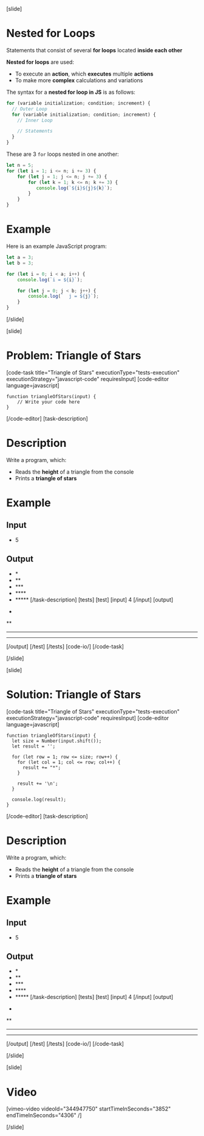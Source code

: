 [slide]
# Nested for Loops
Statements that consist of several **for loops** located **inside each other**

**Nested for loops** are used:

* To execute an **action**, which **executes** multiple **actions**
* To make more **complex** calculations and variations

The syntax for a **nested for loop in JS** is as follows:
```js
for (variable initialization; condition; increment) {
  // Outer Loop 
  for (variable initialization; condition; increment) { 
    // Inner Loop

    // Statements
  }
}
```
These are 3 `for` loops nested in one another:
```js live
let n = 5;
for (let i = 1; i <= n; i += 3) {
    for (let j = 1; j <= n; j += 3) {
        for (let k = 1; k <= n; k += 3) {
           console.log(`${i}${j}${k}`);
        }
    }
}
```
# Example
Here is an example JavaScript program:
```js live
let a = 3;
let b = 3;

for (let i = 0; i < a; i++) {
    console.log(`i = ${i}`);

    for (let j = 0; j < b; j++) {
        console.log(`  j = ${j}`);
    }
}
```
[/slide]

[slide]
# Problem: Triangle of Stars
[code-task title="Triangle of Stars" executionType="tests-execution" executionStrategy="javascript-code" requiresInput]
[code-editor language=javascript]
```
function triangleOfStars(input) {
    // Write your code here
}
```
[/code-editor]
[task-description]
# Description
Write a program, which:

* Reads the **height** of a triangle from the console
* Prints a **triangle of stars**
# Example
## Input
- 5
## Output
- \*
- \*\*
- \*\*\*
- \*\*\*\*
- \*\*\*\*\*
[/task-description]
[tests]
[test]
[input]
4
[/input]
[output]
*
**
***
****
[/output]
[/test]
[/tests]
[code-io/]
[/code-task]

[/slide]

[slide]
# Solution: Triangle of Stars
[code-task title="Triangle of Stars" executionType="tests-execution" executionStrategy="javascript-code" requiresInput]
[code-editor language=javascript]
```
function triangleOfStars(input) {
  let size = Number(input.shift());
  let result = '';

  for (let row = 1; row <= size; row++) {
    for (let col = 1; col <= row; col++) {
      result += "*";
    }

    result += '\n';
  }
  
  console.log(result);
}
```
[/code-editor]
[task-description]
# Description
Write a program, which:

* Reads the **height** of a triangle from the console
* Prints a **triangle of stars**
# Example
## Input
- 5
## Output
- \*
- \*\*
- \*\*\*
- \*\*\*\*
- \*\*\*\*\*
[/task-description]
[tests]
[test]
[input]
4
[/input]
[output]
*
**
***
****
[/output]
[/test]
[/tests]
[code-io/]
[/code-task]

[/slide]

[slide]
# Video
[vimeo-video videoId="344947750" startTimeInSeconds="3852" endTimeInSeconds="4306" /]

[/slide]